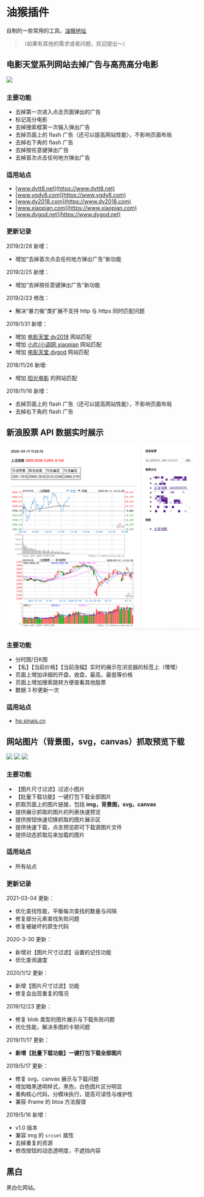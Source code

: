# 油猴插件

自制的一些常用的工具。[油猴地址](https://greasyfork.org/zh-CN/users/226081-yujinpan)

> （如果有其他的需求或者问题，欢迎提出～）

## 电影天堂系列网站去掉广告与高亮高分电影

![](./images/removeAD-example.png)

### 主要功能

- 去掉第一次进入点击页面弹出的广告
- 标记高分电影
- 去掉搜索框第一次输入弹出广告
- 去掉页面上的 flash 广告（还可以提高网站性能），不影响页面布局
- 去掉右下角的 flash 广告
- 去掉按任意键弹出广告
- 去掉首次点击任何地方弹出广告

### 适用站点

- [www.dytt8.net](https://www.dytt8.net)
- [www.ygdy8.com](https://www.ygdy8.com)
- [www.dy2018.com](https://www.dy2018.com)
- [www.xiaopian.com](https://www.xiaopian.com)
- [www.dygod.net](https://www.dygod.net)

### 更新记录

2019/2/28 新增：

- 增加“去掉首次点击任何地方弹出广告”新功能

2019/2/25 新增：

- 增加“去掉按任意键弹出广告”新功能

2019/2/23 修改：

- 解决“暴力猴”类扩展不支持 http 与 https 同时匹配问题

2019/1/31 新增：

- 增加 [电影天堂 dy2018](https://www.dy2018.com) 网站匹配
- 增加 [小片/小调网 xiaopian](https://www.xiaopian.com) 网站匹配
- 增加 [电影天堂 dygod](https://www.dygod.net) 网站匹配

2018/11/26 新增:

- 增加 [阳光电影](https://www.ygdy8.com) 的网站匹配

2018/11/16 新增：

- 去掉页面上的 flash 广告（还可以提高网站性能），不影响页面布局
- 去掉右下角的 flash 广告

## 新浪股票 API 数据实时展示

![](./images/sina-stock-example.png)

### 主要功能

- 分时图/日K图
- 【名】【当前价格】【当前涨幅】实时的展示在浏览器的标签上（嘿嘿）
- 页面上增加详细的开盘，收盘，最高，最低等价格
- 页面上增加搜索跳转方便查看其他股票
- 数据 3 秒更新一次

### 适用站点

- [hq.sinajs.cn](https://hq.sinajs.cn/list=sh000001)

## 网站图片（背景图，svg，canvas）抓取预览下载

![](./images/super-image-reptile-1.png)
![](./images/super-image-reptile-2.png)
![](./images/super-image-reptile-3.png)

### 主要功能

- 【图片尺寸过滤】过滤小图片
- 【批量下载功能】一键打包下载全部图片
- 抓取页面上的图片链接，包括 **img，背景图，svg，canvas**
- 提供展示抓取的图片的列表快速预览
- 提供按钮快速切换抓取的图片展示区
- 提供快速下载，点击预览即可下载源图片文件
- 提供动态抓取后来加载的图片

### 适用站点

- 所有站点

### 更新记录

2021-03-04 更新：
- 优化查找性能，平衡每次查找的数量与间隔
- 修复部分元素查找失败问题
- 修复被破坏的原生代码

2020-3-30 更新：
- 新增对【图片尺寸过滤】设置的记住功能
- 优化查询速度

2020/1/12 更新：
- 新增【图片尺寸过滤】功能
- 修复会出现重复的情况

2019/12/23 更新：
- 修复 blob 类型的图片展示与下载失败问题
- 优化性能，解决多图的卡顿问题

2019/11/17 更新：
- **新增【批量下载功能】一键打包下载全部图片**

2019/5/17 更新：

- 修复 svg，canvas 展示与下载问题
- 增加暗黑透明样式，黑色，白色图片区分明显
- 重构核心代码，分模块执行，提高可读性与维护性
- 兼容 iframe 的 btoa 方法报错

2019/5/16 新增：

- v1.0 版本
- 兼容 img 的 `srcset` 属性
- 去掉重复的资源
- 修改按钮的动态透明度，不遮挡内容

## 黑白

黑白化网站。